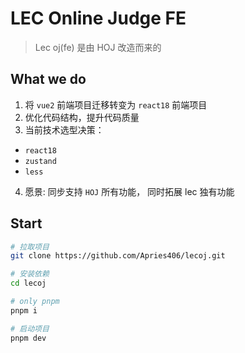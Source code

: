# LEC Online Judge FE

> Lec oj(fe) 是由 HOJ 改造而来的

## What we do

1. 将 `vue2` 前端项目迁移转变为 `react18` 前端项目
2. 优化代码结构，提升代码质量
3. 当前技术选型决策：
  - `react18`
  - `zustand`
  - `less`
4. 愿景: 同步支持 `HOJ` 所有功能， 同时拓展 lec 独有功能 


## Start

```bash
# 拉取项目 
git clone https://github.com/Apries406/lecoj.git

# 安装依赖
cd lecoj

# only pnpm
pnpm i

# 启动项目
pnpm dev
```